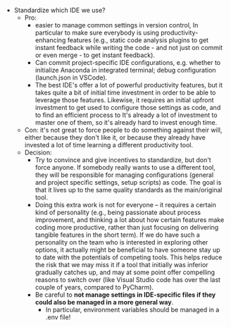 - Standardize which IDE we use?
	+ Pro:
		- easier to manage common settings in version control, In particular to make sure everybody is using productivity-enhancing features (e.g., static code analysis plugins to get instant feedback while writing the code - and not just on commit or even merge - to get instant feedback).
		- Can commit project-specific IDE configurations, e.g. whether to initialize Anaconda in integrated terminal; debug configuration (launch.json in VSCode).
		- The best IDE's offer a lot of powerful productivity features, but it takes quite a bit of initial time investment in order to be able to leverage those features. Likewise, it requires an initial upfront investment to get used to configure those settings as code, and to find an efficient process to It's already a lot of investment to master one of them, so it's already hard to invest enough time.
	+ Con: it's not great to force people to do something against their will, either because they don't like it, or because they already have invested a lot of time learning a different productivity tool.
	+ Decision:
		- Try to convince and give incentives to standardize, but don't force anyone. If somebody really wants to use a different tool, they will be responsible for managing configurations (general and project specific settings, setup scripts) as code. The goal is that it lives up to the same quality standards as the main/original tool.
		- Doing this extra work is not for everyone – it requires a certain kind of personality (e.g., being passionate about process improvement, and thinking a lot about how certain features make coding more productive, rather than just focusing on delivering tangible features in the short term). If we do have such a personality on the team who is interested in exploring other options, it actually might be beneficial to have someone stay up to date with the potentials of competing tools. This helps reduce the risk that we may miss it if a tool that initially was inferior gradually catches up, and may at some point offer compelling reasons to switch over (like Visual Studio code has over the last couple of years, compared to PyCharm).
		- Be careful to **not manage settings in IDE-specific files if they could also be managed in a more general way**.
			+ In particular, environment variables should be managed in a .env file!
